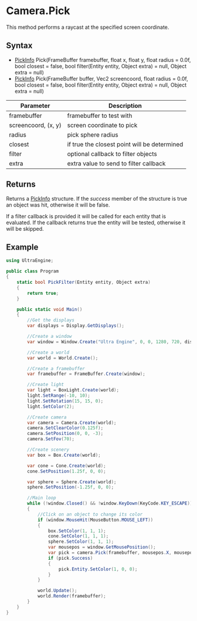 # Camera.Pick

This method performs a raycast at the specified screen coordinate.

## Syntax

- [PickInfo](PickInfo.md) Pick(FrameBuffer framebuffer, float x, float y, float radius = 0.0f, bool closest = false, bool filter(Entity entity, Object extra) = null, Object extra = null)
- [PickInfo](PickInfo.md) Pick(FrameBuffer buffer, Vec2 screencoord, float radius = 0.0f, bool closest = false, bool filter(Entity entity, Object extra) = null, Object extra = null)

| Parameter | Description |
| ----- | ----- |
| framebuffer | framebuffer to test with |
| screencoord, (x, y) | screen coordinate to pick |
| radius | pick sphere radius |
| closest | if true the closest point will be determined |
| filter | optional callback to filter objects |
| extra | extra value to send to filter callback |

## Returns

Returns a [PickInfo](PickInfo.md) structure. If the *success* member of the structure is true an object was hit, otherwise it will be false.

If a filter callback is provided it will be called for each entity that is evaluated. If the callback returns true the entity will be tested, otherwise it will be skipped.
  
## Example

```csharp
using UltraEngine;

public class Program
{
    static bool PickFilter(Entity entity, Object extra)
    {
        return true;
    }

    public static void Main()
    {
        //Get the displays
        var displays = Display.GetDisplays();

        //Create a window
        var window = Window.Create("Ultra Engine", 0, 0, 1280, 720, displays[0], WindowFlags.WindowCenter | WindowFlags.WindowTitlebar);

        //Create a world
        var world = World.Create();

        //Create a framebuffer
        var framebuffer = FrameBuffer.Create(window);

        //Create light
        var light = BoxLight.Create(world);
        light.SetRange(-10, 10);
        light.SetRotation(15, 15, 0);
        light.SetColor(2);

        //Create camera
        var camera = Camera.Create(world);
        camera.SetClearColor(0.125f);
        camera.SetPosition(0, 0, -3);
        camera.SetFov(70);

        //Create scenery
        var box = Box.Create(world);

        var cone = Cone.Create(world);
        cone.SetPosition(1.25f, 0, 0);

        var sphere = Sphere.Create(world);
        sphere.SetPosition(-1.25f, 0, 0);

        //Main loop
        while (!window.Closed() && !window.KeyDown(KeyCode.KEY_ESCAPE))
        {
            //Click on an object to change its color
            if (window.MouseHit(MouseButton.MOUSE_LEFT))
            {
                box.SetColor(1, 1, 1);
                cone.SetColor(1, 1, 1);
                sphere.SetColor(1, 1, 1);
                var mousepos = window.GetMousePosition();
                var pick = camera.Pick(framebuffer, mousepos.X, mousepos.Y, 0, true, PickFilter, null);
                if (pick.Success)
                {
                    pick.Entity.SetColor(1, 0, 0);
                }
            }

            world.Update();
            world.Render(framebuffer);
        }
    }
}
```